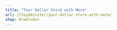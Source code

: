 ```yaml
---
title: "Your Dollar Store with More"
url: /lloydminster/your-dollar-store-with-more/
shop: Kramladen
---
```

